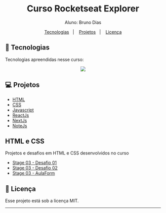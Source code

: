 <h1 align="center"> Curso Rocketseat Explorer</h1>

<p align="center">
Aluno: Bruno Dias<br>
</p>

<p align="center">
  <a href="#-tecnologias">Tecnologias</a>&nbsp;&nbsp;&nbsp;|&nbsp;&nbsp;&nbsp;
  <a href="#-projetos">Projetos</a>&nbsp;&nbsp;&nbsp;|&nbsp;&nbsp;&nbsp;
  <a href="#memo-licença">Licença</a>
</p>

## 🚀 Tecnologias

Tecnologias apreendidas nesse curso:

<p align="center">
  <a href="https://skillicons.dev">
    <img src="https://skillicons.dev/icons?i=html,css,js,react,nextjs,nodejs" />
  </a>
</p>

## 💻 Projetos

- [HTML](#html-e-css)
- [CSS](#html-e-css)
- [Javascript](#html-e-css)
- [ReactJs](#html-e-css)
- [NextJs](#html-e-css)
- [NoteJs](#html-e-css)

## HTML e CSS

<p>Projetos e desafios em HTML e CSS desenvolvidos no curso</p>

- [Stage 03 - Desafio 01](https://github.com/BrunoDias312/curso-rocketseat/tree/main/Explorer/Stege%2003/part%2001/desafio-01)
- [Stage 03 - Desafio 02](https://github.com/BrunoDias312/curso-rocketseat/tree/main/Explorer/Stege%2003/part%2001/desafio-02)
- [Stage 03 - AulaForm](https://github.com/BrunoDias312/curso-rocketseat/tree/main/Explorer/Stege%2003/part%2001/docs)


## :memo: Licença

Esse projeto está sob a licença MIT.

---
